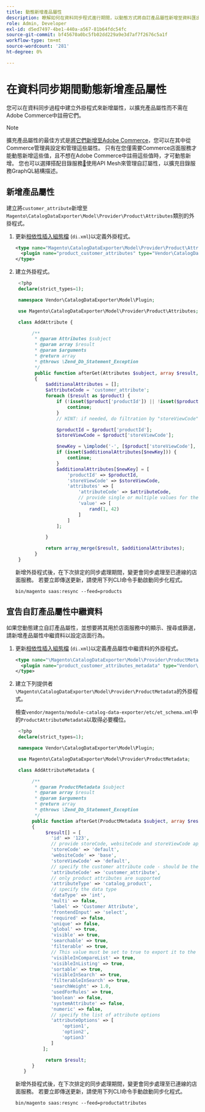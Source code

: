 ```yaml
---
title: 動態新增產品屬性
description: 瞭解如何在資料同步程式進行期間，以動態方式將自訂產品屬性新增至資料匯出摘要。
role: Admin, Developer
exl-id: d5ed7497-4be1-440a-a567-81b64fdc54fc
source-git-commit: bf45670a0bc5fb02dd229a9e3d7af7f2676c5a1f
workflow-type: tm+mt
source-wordcount: '281'
ht-degree: 0%

---
```


# 在資料同步期間動態新增產品屬性

您可以在資料同步過程中建立外掛程式來新增屬性，以擴充產品屬性而不需在Adobe Commerce中註冊它們。

>[!NOTE]
>
>擴充產品屬性的最佳方式是[將它們新增至Adobe Commerce](extensibility-and-customizations.md#add-product-attributes-to-adobe-commerce)，您可以在其中從Commerce管理員設定和管理這些屬性。 只有在您僅需要Commerce店面服務才能動態新增這些值，且不想在Adobe Commerce中註冊這些值時，才可動態新增。 您也可以選擇搭配目錄服務[&#128279;](../catalog-service/mesh.md)使用API Mesh來管理自訂屬性，以擴充目錄服務GraphQL結構描述。

## 新增產品屬性

建立將`customer_attribute`新增至`Magento\CatalogDataExporter\Model\Provider\Product\Attributes`類別的外掛程式。

1. 更新[相依性插入組態檔](https://developer.adobe.com/commerce/php/development/build/dependency-injection-file/) (`di.xml`)以定義外掛程式。

   ```xml
   <type name="Magento\CatalogDataExporter\Model\Provider\Product\Attributes">
     <plugin name="product_customer_attributes" type="Vendor\CatalogDataExporter\Model\Plugin\AddAttribute"/>
   </type>
   ```

1. 建立外掛程式。

   ```php
    <?php
    declare(strict_types=1);
   
    namespace Vendor\CatalogDataExporter\Model\Plugin;
   
    use Magento\CatalogDataExporter\Model\Provider\Product\Attributes;
   
    class AddAttribute {
   
         /**
          * @param Attributes $subject
          * @param array $result
          * @param $arguments
          * @return array
          * @throws \Zend_Db_Statement_Exception
          */
          public function afterGet(Attributes $subject, array $result, $arguments): array
          {
              $additionalAttributes = [];
              $attributeCode = 'customer_attribute';
              foreach ($result as $product) {
                  if (!isset($product['productId']) || !isset($product['storeViewCode'])) {
                      continue;
                  }
                  // HINT: if needed, do filtration by "storeViewCode" and or "productId"
   
                  $productId = $product['productId'];
                  $storeViewCode = $product['storeViewCode'];
   
                  $newKey = \implode('-', [$product['storeViewCode'], $product['productId'], $attributeCode]);
                  if (isset($additionalAttributes[$newKey])) {
                      continue;
                  }
                  $additionalAttributes[$newKey] = [
                      'productId' => $productId,
                      'storeViewCode' => $storeViewCode,
                      'attributes' => [
                          'attributeCode' => $attributeCode,
                          // provide single or multiple values for the attribute
                          'value' => [
                              rand(1, 42)
                          ]
                      ]
                  ];
   
              }
   
              return array_merge($result, $additionalAttributes);
          }
    }
   ```

   新增外掛程式後，在下次排定的同步處理期間，變更會同步處理至已連線的店面服務。 若要立即傳送更新，請使用下列CLI命令手動啟動同步化程式。

   ```
   bin/magento saas:resync --feed=products
   ```

## 宣告自訂產品屬性中繼資料

如果您動態建立自訂產品屬性，並想要將其用於店面服務中的顯示、搜尋或篩選，請新增產品屬性中繼資料以設定店面行為。

1. 更新[相依性插入組態檔](https://developer.adobe.com/commerce/php/development/build/dependency-injection-file/) (`di.xml`)以定義產品屬性中繼資料的外掛程式。

   ```xml
   <type name="\Magento\CatalogDataExporter\Model\Provider\ProductMetadata">
     <plugin name="product_customer_attributes_metadata" type="Vendor\CatalogDataExporter\Model\Plugin\AddAttributeMetadata"/>
   </type>
   ```

1. 建立下列提供者`\Magento\CatalogDataExporter\Model\Provider\ProductMetadata`的外掛程式。

   檢查`vendor/magento/module-catalog-data-exporter/etc/et_schema.xml`中的`ProductAttributeMetadata`以取得必要欄位。

   ```php
    <?php
    declare(strict_types=1);
   
    namespace Vendor\CatalogDataExporter\Model\Plugin;
   
    use Magento\CatalogDataExporter\Model\Provider\ProductMetadata;
   
    class AddAttributeMetadata {
   
         /**
          * @param ProductMetadata $subject
          * @param array $result
          * @param $arguments
          * @return array
          * @throws \Zend_Db_Statement_Exception
          */
         public function afterGet(ProductMetadata $subject, array $result, $arguments): array
         {
              $result[] = [
                'id' => '123',
                // provide storeCode, websiteCode and storeViewCode applicable for your AC instance
                'storeCode' => 'default',
                'websiteCode' => 'base',
                'storeViewCode' => 'default',
                // specify the customer attribute code - should be the same as used in the products attributes plugin
                'attributeCode' => 'customer_attribute',
                // only product attributes are supported
                'attributeType' => 'catalog_product',
                // specify the data type
                'dataType' => 'int',
                'multi' => false,
                'label' => 'Customer Attribute',
                'frontendInput' => 'select',
                'required' => false,
                'unique' => false,
                'global' => true,
                'visible' => true,
                'searchable' => true,
                'filterable' => true,
                // This value must be set to true to export it to the storefront services
                'visibleInCompareList' => true,
                'visibleInListing' => true,
                'sortable' => true,
                'visibleInSearch' => true,
                'filterableInSearch' => true,
                'searchWeight' => 1.0,
                'usedForRules' => true,
                'boolean' => false,
                'systemAttribute' => false,
                'numeric' => false,
                // specify the list of attribute options
                'attributeOptions' => [
                    'option1',
                    'option2',
                    'option3'
                ]
             ];
   
              return $result;
         }
      }
   ```

   新增外掛程式後，在下次排定的同步處理期間，變更會同步處理至已連線的店面服務。 若要立即傳送更新，請使用下列CLI命令手動啟動同步化程式。

   ```
   bin/magento saas:resync --feed=productattributes
   ```

